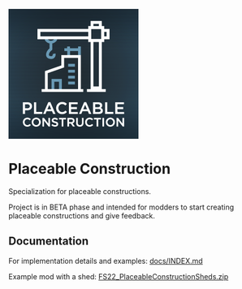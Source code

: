 ![Logo](./icon_placeableConstruction.png)

# Placeable Construction

Specialization for placeable constructions.

Project is in BETA phase and intended for modders to start creating placeable constructions and give feedback.


## Documentation

For implementation details and examples: [docs/INDEX.md](./docs/INDEX.md)

Example mod with a shed: [FS22_PlaceableConstructionSheds.zip](https://github.com/scfmod/FS22_PlaceableConstruction/releases/download/example_1/FS22_PlaceableConstructionSheds.zip)